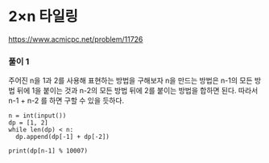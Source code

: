 # 2×n 타일링
https://www.acmicpc.net/problem/11726
### 풀이 1
주어진 n을 1과 2를 사용해 표현하는 방법을 구해보자
n을 만드는 방법은 n-1의 모든 방법 뒤에 1을 붙이는 것과
n-2의 모든 방법 뒤에 2를 붙이는 방법을 합하면 된다.
따라서 n-1 + n-2 를 하면 구할 수 있을 듯하다.

```
n = int(input())
dp = [1, 2]
while len(dp) < n:
  dp.append(dp[-1] + dp[-2])

print(dp[n-1] % 10007)
```